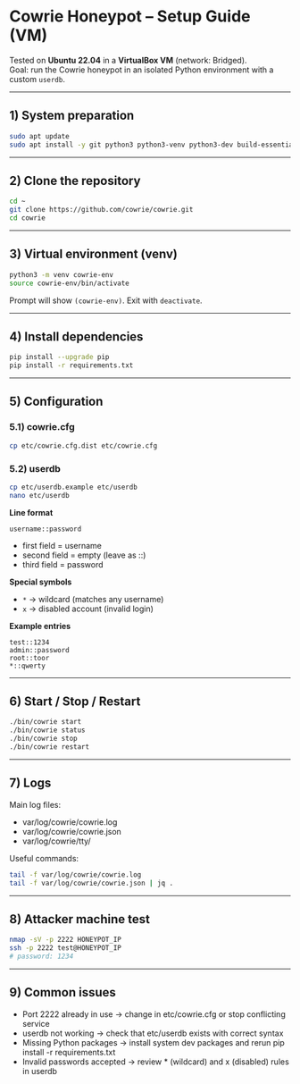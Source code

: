# Cowrie Honeypot – Setup Guide (VM)

Tested on **Ubuntu 22.04** in a **VirtualBox VM** (network: Bridged).  
Goal: run the Cowrie honeypot in an isolated Python environment with a custom `userdb`.

---

## 1) System preparation
```bash
sudo apt update
sudo apt install -y git python3 python3-venv python3-dev build-essential libssl-dev libffi-dev jq
```

---

## 2) Clone the repository
```bash
cd ~
git clone https://github.com/cowrie/cowrie.git
cd cowrie
```

---

## 3) Virtual environment (venv)
```bash
python3 -m venv cowrie-env
source cowrie-env/bin/activate
```
Prompt will show `(cowrie-env)`. Exit with `deactivate`.

---

## 4) Install dependencies
```bash
pip install --upgrade pip
pip install -r requirements.txt
```

---

## 5) Configuration

### 5.1) cowrie.cfg
```bash
cp etc/cowrie.cfg.dist etc/cowrie.cfg
```

### 5.2) userdb
```bash
cp etc/userdb.example etc/userdb
nano etc/userdb
```

**Line format**
```
username::password
```
- first field = username  
- second field = empty (leave as ::)  
- third field = password  

**Special symbols**
- `*` → wildcard (matches any username)  
- `x` → disabled account (invalid login)  

**Example entries**
```
test::1234
admin::password
root::toor
*::qwerty
```

---

## 6) Start / Stop / Restart
```bash
./bin/cowrie start
./bin/cowrie status
./bin/cowrie stop
./bin/cowrie restart
```

---

## 7) Logs
Main log files:
- var/log/cowrie/cowrie.log
- var/log/cowrie/cowrie.json
- var/log/cowrie/tty/

Useful commands:
```bash
tail -f var/log/cowrie/cowrie.log
tail -f var/log/cowrie/cowrie.json | jq .
```

---

## 8) Attacker machine test
```bash
nmap -sV -p 2222 HONEYPOT_IP
ssh -p 2222 test@HONEYPOT_IP
# password: 1234
```

---

## 9) Common issues
- Port 2222 already in use → change in etc/cowrie.cfg or stop conflicting service  
- userdb not working → check that etc/userdb exists with correct syntax  
- Missing Python packages → install system dev packages and rerun pip install -r requirements.txt  
- Invalid passwords accepted → review * (wildcard) and x (disabled) rules in userdb
